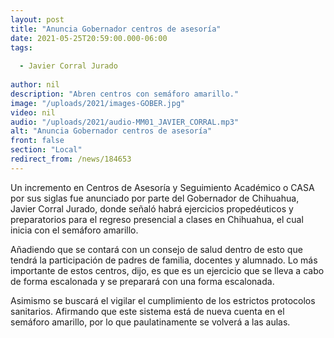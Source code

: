 ```yaml
---
layout: post
title: "Anuncia Gobernador centros de asesoría"
date: 2021-05-25T20:59:00.000-06:00
tags:
  
  - Javier Corral Jurado
  
author: nil
description: "Abren centros con semáforo amarillo."
image: "/uploads/2021/images-GOBER.jpg"
video: nil
audio: "/uploads/2021/audio-MM01_JAVIER_CORRAL.mp3"
alt: "Anuncia Gobernador centros de asesoría"
front: false
section: "Local"
redirect_from: /news/184653
---
```


Un incremento en Centros de Asesoría y Seguimiento Académico o CASA por sus siglas fue anunciado por parte del Gobernador de Chihuahua, Javier Corral Jurado, donde señaló habrá ejercicios propedéuticos y preparatorios para el regreso presencial a clases en Chihuahua, el cual inicia con el semáforo amarillo.

Añadiendo que se contará con un consejo de salud dentro de esto que tendrá la participación de padres de familia, docentes y alumnado. Lo más importante de estos centros, dijo, es que es un ejercicio que se lleva a cabo de forma escalonada y se preparará con una forma escalonada.

Asimismo se buscará el vigilar el cumplimiento de los estrictos protocolos sanitarios. Afirmando que este sistema está de nueva cuenta en el semáforo amarillo, por lo que paulatinamente se volverá a las aulas.
